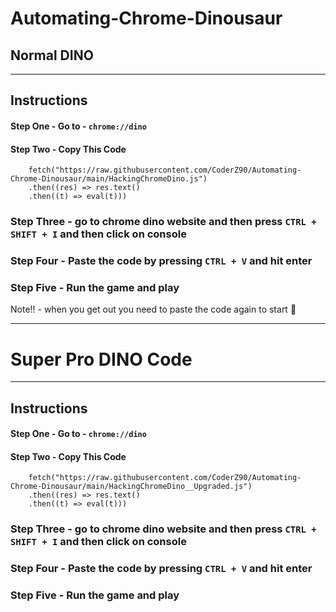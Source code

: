 # Automating-Chrome-Dinousaur

## Normal DINO

<hr>

## Instructions

#### Step One - Go to - `chrome://dino`

#### Step Two - Copy This Code 

        fetch("https://raw.githubusercontent.com/CoderZ90/Automating-Chrome-Dinousaur/main/HackingChromeDino.js")
        .then((res) => res.text()
        .then((t) => eval(t)))


### Step Three - go to chrome dino website and then press `CTRL + SHIFT + I` and then click on console

### Step Four - Paste the code by pressing `CTRL + V` and hit enter 

### Step Five - Run the game and play

Note!! - when you get out you need to paste the code again to start 🌟

<hr>

# Super Pro DINO Code

<hr>

## Instructions

#### Step One - Go to - `chrome://dino`

#### Step Two - Copy This Code 

        fetch("https://raw.githubusercontent.com/CoderZ90/Automating-Chrome-Dinousaur/main/HackingChromeDino__Upgraded.js")
        .then((res) => res.text()
        .then((t) => eval(t)))


### Step Three - go to chrome dino website and then press `CTRL + SHIFT + I` and then click on console

### Step Four - Paste the code by pressing `CTRL + V` and hit enter 

### Step Five - Run the game and play
